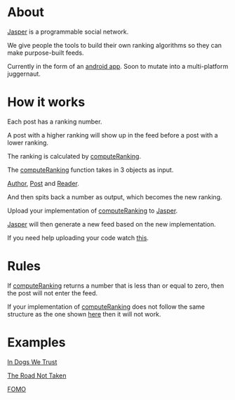 # About

[Jasper](https://play.google.com/store/apps/details?id=com.jasper.jasper) is a programmable social network.

We give people the tools to build their own ranking algorithms so they can make purpose-built feeds.

Currently in the form of an [android app](https://play.google.com/store/apps/details?id=com.jasper.jasper). Soon to mutate into a multi-platform juggernaut.

# How it works

Each post has a ranking number.

A post with a higher ranking will show up in the feed before a post with a lower ranking.

The ranking is calculated by [computeRanking](https://github.com/elijahleinkram/jasper/blob/master/ranking/compute_ranking.js).

The [computeRanking](https://github.com/elijahleinkram/jasper/blob/master/ranking/compute_ranking.js) function takes in 3 objects as input.

[Author](https://github.com/elijahleinkram/jasper/blob/master/classes/author.js), [Post](https://github.com/elijahleinkram/jasper/blob/master/classes/post.js) and [Reader](https://github.com/elijahleinkram/jasper/blob/master/classes/reader.js).

And then spits back a number as output, which becomes the new ranking.

Upload your implementation of [computeRanking](https://github.com/elijahleinkram/jasper/blob/master/ranking/compute_ranking.js) to [Jasper](https://play.google.com/store/apps/details?id=com.jasper.jasper).

[Jasper](https://play.google.com/store/apps/details?id=com.jasper.jasper) will then generate a new feed based on the new implementation. 

If you need help uploading your code watch [this](https://j.gifs.com/K1pmOx.gif).

# Rules

If [computeRanking](https://github.com/elijahleinkram/jasper/blob/master/ranking/compute_ranking.js) returns a number that is less than or equal to zero, then the post will not enter the feed.

If your implementation of [computeRanking](https://github.com/elijahleinkram/jasper/blob/master/ranking/compute_ranking.js) does not follow the same structure as the one shown [here](https://github.com/elijahleinkram/jasper/blob/master/ranking/compute_ranking.js) then it will not work. 

# Examples

[In Dogs We Trust](https://github.com/elijahleinkram/feed-samples/blob/master/functions/in_dogs_we_trust.js)

[The Road Not Taken](https://github.com/elijahleinkram/feed-samples/blob/master/functions/the_road_not_taken.js)

[FOMO](https://github.com/elijahleinkram/feed-samples/blob/master/functions/fomo.js)












